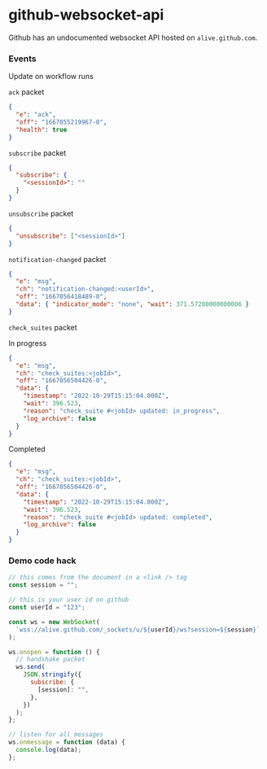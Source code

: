 # github-websocket-api

Github has an undocumented websocket API hosted on `alive.github.com`.

### Events

Update on workflow runs

`ack` packet

```json
{
  "e": "ack",
  "off": "1667055219967-0",
  "health": true
}
```

`subscribe` packet

```json
{
  "subscribe": {
    "<sessionId>": ""
  }
}
```

`unsubscribe` packet

```json
{
  "unsubscribe": ["<sessionId>"]
}
```

`notification-changed` packet

```json
{
  "e": "msg",
  "ch": "notification-changed:<userId>",
  "off": "1667056418489-0",
  "data": { "indicator_mode": "none", "wait": 371.57200000000006 }
}
```

`check_suites` packet

In progress
```json
{
  "e": "msg",
  "ch": "check_suites:<jobId>",
  "off": "1667056504426-0",
  "data": {
    "timestamp": "2022-10-29T15:15:04.000Z",
    "wait": 396.523,
    "reason": "check_suite #<jobId> updated: in_progress",
    "log_archive": false
  }
}
```

Completed
```json
{
  "e": "msg",
  "ch": "check_suites:<jobId>",
  "off": "1667056504426-0",
  "data": {
    "timestamp": "2022-10-29T15:15:04.000Z",
    "wait": 396.523,
    "reason": "check_suite #<jobId> updated: completed",
    "log_archive": false
  }
}
```

### Demo code hack

```js
// this comes from the document in a <link /> tag
const session = "";

// this is your user id on github
const userId = "123";

const ws = new WebSocket(
  `wss://alive.github.com/_sockets/u/${userId}/ws?session=${session}`
);

ws.onopen = function () {
  // handshake packet
  ws.send(
    JSON.stringify({
      subscribe: {
        [session]: "",
      },
    })
  );
};

// listen for all messages
ws.onmessage = function (data) {
  console.log(data);
};
```
